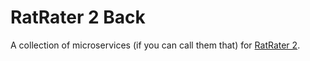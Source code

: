 # RatRater 2 Back

A collection of microservices (if you can call them that) for [RatRater 2](https://github.com/KTibow/RatRater2).
